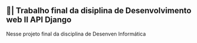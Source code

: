## 📑| Trabalho final da disiplina de Desenvolvimento web II API Django

  Nesse projeto final da disciplina de Desenven Informática 
